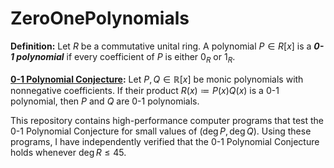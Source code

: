 # ZeroOnePolynomials

**Definition:** Let $R$ be a commutative unital ring. A polynomial $P \in R[x]$ is a ___0-1 polynomial___ if every coefficient of $P$ is either $0_R$ or $1_R$.

**[0-1 Polynomial Conjecture](https://mathoverflow.net/questions/339137/why-do-polynomials-with-coefficients-0-1-like-to-have-only-factors-with-0-1):** Let $P, Q \in \mathbb{R}[x]$ be monic polynomials with nonnegative coefficients. If their product $R(x) \coloneqq P(x) Q(x)$ is a 0-1 polynomial, then $P$ and $Q$ are 0-1 polynomials.

This repository contains high-performance computer programs that test the 0-1 Polynomial Conjecture for small values of $(\deg P, \deg Q)$. Using these programs, I have independently verified that the 0-1 Polynomial Conjecture holds whenever $\deg R \le 45$.
